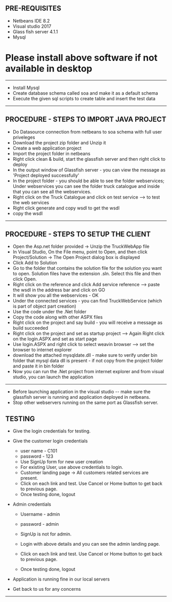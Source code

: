 PRE-REQUISITES
-----------------
- Netbeans IDE 8.2
- Visual studio 2017
- Glass fish server 4.1.1
- Mysql

# Please install above software if not available in desktop

************************************************************************************************************************
- Install Mysql
- Create database schema called soa and make it as a default schema 
- Execute the given sql scripts to create table and insert the test data

************************************************************************************************************************

PROCEDURE - STEPS TO IMPORT JAVA PROJECT
----------------------------------------

- Do Datasource connection from netbeans to soa schema with full user priveleges
- Download the project zip folder and Unzip it
- Create a web application project
- Import the project folder in netbeans
- Right click clean & build, start the glassfish server and then right click to deploy
- In the output window of Glassfish server - you can view the message as 'Project deployed successfully'
- In the project folder - you should be able to see the folder webservices; Under webservices you can see the folder truck catalogue and inside that you can see all the webservices.
- Right click on the Truck Catalogue and click on test service --> to test the web services
- Right click generate and copy wsdl to get the wsdl 
- copy the wsdl

***************************************************************************************************************************

PROCEDURE - STEPS TO SETUP THE CLIENT
--------------------------------------

- Open the Asp.net folder provided -> Unzip the TruckWebApp file
- In Visual Studio, On the File menu, point to Open, and then click Project/Solution -> The Open Project dialog box is displayed
- Click Add to Solution 
- Go to the folder that contains the solution file for the solution you want to open. Solution files have the extension .sln. Select this file and then click Open.
- Right click on the reference and click Add service reference --> paste the wsdl in the address bar and click on GO
- It will show you all the webservices - OK
- Under the connected services - you can find TruckWebService (which is part of object part creation)
- Use the code under the .Net folder
- Copy the code along with other ASPX files
- Right click on the project and say build - you will receive a message as build succeeded
- Right click on the project and set as startup project --> Again Right click on the login.ASPX and set as start page
- Use login.ASPX and right click to select weavin browser --> set the browser to internet explorer
- download the attached mysqldate.dll - make sure to verify under bin folder that mysql data dll is present - if not copy from the project folder and paste it in bin folder
- Now you can run the .Net project from internet explorer and from visual studio, you can launch the application

***********************************************************************************************************************************

- Before launching application in the visual studio -- make sure the glassfish server is running and application deployed in netbeans.
- Stop other webservers running on the same port as Glassfish server.

TESTING
--------

- Give the login credentials for testing.
- Give the customer login credentials
	- user name - C101
	- password - 123
	- Use SignUp form for new user creation
	- For existing User, use above credentials to login.
	- Customer landing page -> All customers related services are present. 
	- Click on each link and test. Use Cancel or Home button to get back to previous page.
	- Once testing done, logout

- Admin credentials
	- Username - admin
	- password - admin
	
	- SignUp is not for admin.
	- Login with above details and you can see the admin landing page.
	- Click on each link and test. Use Cancel or Home button to get back to previous page.
	- Once testing done, logout

- Application is running fine in our local servers
- Get back to us for any concerns

**********************************************************************************************************************************
